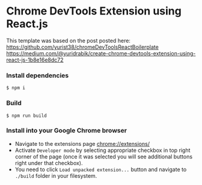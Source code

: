 # Chrome DevTools Extension using React.js

This template was based on the post posted here:  
https://github.com/yurist38/chromeDevToolsReactBoilerplate  
https://medium.com/@yuridrabik/create-chrome-devtools-extension-using-react-js-1b8e16e8dc72

### Install dependencies ###

```
$ npm i
```

### Build ###

```
$ npm run build
```

### Install into your Google Chrome browser ###

* Navigate to the extensions page [chrome://extensions/](chrome://extensions/)
* Activate `Developer mode` by selecting appropriate checkbox in top right corner of the page (once it was selected you will see additional buttons right under that checkbox).
* You need to click `Load unpacked extension...` button and navigate to `./build` folder in your filesystem.
